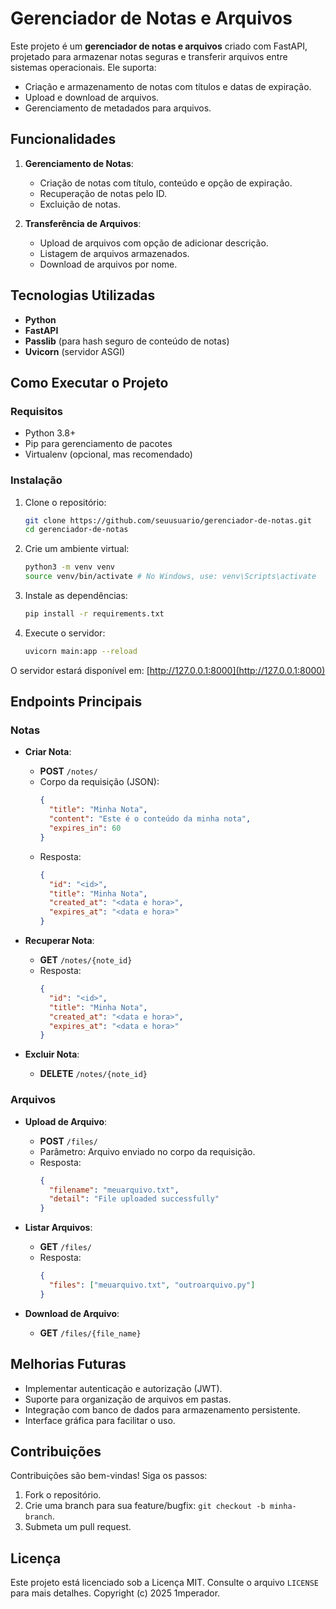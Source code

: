 # Gerenciador de Notas e Arquivos

Este projeto é um **gerenciador de notas e arquivos** criado com FastAPI, projetado para armazenar notas seguras e transferir arquivos entre sistemas operacionais. Ele suporta:

- Criação e armazenamento de notas com títulos e datas de expiração.
- Upload e download de arquivos. 
- Gerenciamento de metadados para arquivos.

## Funcionalidades

1. **Gerenciamento de Notas**:
   - Criação de notas com título, conteúdo e opção de expiração.
   - Recuperação de notas pelo ID.
   - Excluição de notas.

2. **Transferência de Arquivos**:
   - Upload de arquivos com opção de adicionar descrição.
   - Listagem de arquivos armazenados.
   - Download de arquivos por nome.

## Tecnologias Utilizadas

- **Python**
- **FastAPI**
- **Passlib** (para hash seguro de conteúdo de notas)
- **Uvicorn** (servidor ASGI)

## Como Executar o Projeto

### Requisitos
- Python 3.8+
- Pip para gerenciamento de pacotes
- Virtualenv (opcional, mas recomendado)

### Instalação

1. Clone o repositório:
   ```bash
   git clone https://github.com/seuusuario/gerenciador-de-notas.git
   cd gerenciador-de-notas
   ```

2. Crie um ambiente virtual:
   ```bash
   python3 -m venv venv
   source venv/bin/activate # No Windows, use: venv\Scripts\activate
   ```

3. Instale as dependências:
   ```bash
   pip install -r requirements.txt
   ```

4. Execute o servidor:
   ```bash
   uvicorn main:app --reload
   ```

O servidor estará disponível em: [http://127.0.0.1:8000](http://127.0.0.1:8000)

## Endpoints Principais

### **Notas**

- **Criar Nota**:
  - **POST** `/notes/`
  - Corpo da requisição (JSON):
    ```json
    {
      "title": "Minha Nota",
      "content": "Este é o conteúdo da minha nota",
      "expires_in": 60
    }
    ```
  - Resposta:
    ```json
    {
      "id": "<id>",
      "title": "Minha Nota",
      "created_at": "<data e hora>",
      "expires_at": "<data e hora>"
    }
    ```

- **Recuperar Nota**:
  - **GET** `/notes/{note_id}`
  - Resposta:
    ```json
    {
      "id": "<id>",
      "title": "Minha Nota",
      "created_at": "<data e hora>",
      "expires_at": "<data e hora>"
    }
    ```

- **Excluir Nota**:
  - **DELETE** `/notes/{note_id}`

### **Arquivos**

- **Upload de Arquivo**:
  - **POST** `/files/`
  - Parâmetro: Arquivo enviado no corpo da requisição.
  - Resposta:
    ```json
    {
      "filename": "meuarquivo.txt",
      "detail": "File uploaded successfully"
    }
    ```

- **Listar Arquivos**:
  - **GET** `/files/`
  - Resposta:
    ```json
    {
      "files": ["meuarquivo.txt", "outroarquivo.py"]
    }
    ```

- **Download de Arquivo**:
  - **GET** `/files/{file_name}`

## Melhorias Futuras

- Implementar autenticação e autorização (JWT).
- Suporte para organização de arquivos em pastas.
- Integração com banco de dados para armazenamento persistente.
- Interface gráfica para facilitar o uso.

## Contribuições

Contribuições são bem-vindas! Siga os passos:
1. Fork o repositório.
2. Crie uma branch para sua feature/bugfix: `git checkout -b minha-branch`.
3. Submeta um pull request.

## Licença

Este projeto está licenciado sob a Licença MIT. Consulte o arquivo `LICENSE` para mais detalhes. Copyright (c) 2025 1mperador.


